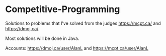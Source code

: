 # Competitive-Programming
Solutions to problems that I've solved from the judges https://mcpt.ca/ and https://dmoj.ca/

Most solutions will be done in Java.

Accounts: https://dmoj.ca/user/AlanL and https://mcpt.ca/user/AlanL
